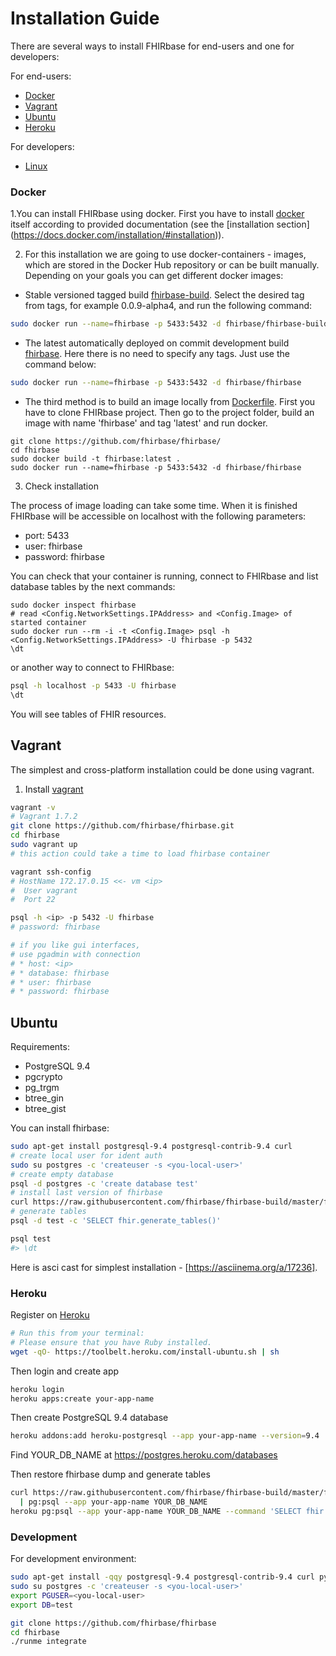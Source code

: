 # Installation Guide

There are several ways to install FHIRbase for end-users and one for developers:

For end-users:

- [Docker](#docker)
- [Vagrant](#vagrant)
- [Ubuntu](#ubuntu)
- [Heroku](#heroku)

For developers:

- [Linux](#development)


### Docker

1.You can install FHIRbase using docker. First you have to install [docker](https://www.docker.com/) itself according to provided documentation (see the [installation section] (https://docs.docker.com/installation/#installation)).

2. For this installation we are going to use docker-containers - images, which are stored in the Docker Hub repository or can be built manually. Depending on your goals you can get different docker images:

* Stable versioned tagged build [fhirbase-build](https://registry.hub.docker.com/u/fhirbase/fhirbase-build). Select the desired tag from tags, for example 0.0.9-alpha4, and run the following command:

```bash
sudo docker run --name=fhirbase -p 5433:5432 -d fhirbase/fhirbase-build:0.0.9-alpha4
```

* The latest automatically deployed on commit development build [fhirbase](https://registry.hub.docker.com/u/fhirbase/fhirbase). Here there is no need to specify any tags. Just use the command below:



```bash
sudo docker run --name=fhirbase -p 5433:5432 -d fhirbase/fhirbase
```
* The third method is to build an image locally from [Dockerfile](https://github.com/fhirbase/fhirbase/blob/master/Dockerfile). First you have to clone FHIRbase project. Then go to the project folder, build an image with name 'fhirbase' and tag 'latest' and run docker.

```
git clone https://github.com/fhirbase/fhirbase/
cd fhirbase
sudo docker build -t fhirbase:latest .
sudo docker run --name=fhirbase -p 5433:5432 -d fhirbase/fhirbase
```

3. Check installation

The process of image loading can take some time. When it is finished FHIRbase will be accessible on localhost with the following parameters:
- port: 5433 
- user: fhirbase 
- password: fhirbase

You can check that your container is running, connect to FHIRbase and list database tables by the next commands:

```
sudo docker inspect fhirbase
# read <Config.NetworkSettings.IPAddress> and <Config.Image> of started container
sudo docker run --rm -i -t <Config.Image> psql -h <Config.NetworkSettings.IPAddress> -U fhirbase -p 5432
\dt
```

or another way to connect to FHIRbase:

```bash
psql -h localhost -p 5433 -U fhirbase
\dt
```
You will see tables of FHIR resources.

## Vagrant

The simplest and cross-platform installation could be done using vagrant.

1. Install [vagrant](http://www.vagrantup.com/downloads)

```bash
vagrant -v
# Vagrant 1.7.2
git clone https://github.com/fhirbase/fhirbase.git
cd fhirbase
sudo vagrant up
# this action could take a time to load fhirbase container

vagrant ssh-config
# HostName 172.17.0.15 <<- vm <ip>
#  User vagrant
#  Port 22

psql -h <ip> -p 5432 -U fhirbase
# password: fhirbase

# if you like gui interfaces,
# use pgadmin with connection
# * host: <ip>
# * database: fhirbase
# * user: fhirbase
# * password: fhirbase
```

## Ubuntu

Requirements:
* PostgreSQL 9.4
* pgcrypto
* pg_trgm
* btree_gin
* btree_gist

You can install fhirbase:

```bash
sudo apt-get install postgresql-9.4 postgresql-contrib-9.4 curl
# create local user for ident auth
sudo su postgres -c 'createuser -s <you-local-user>'
# create empty database
psql -d postgres -c 'create database test'
# install last version of fhirbase
curl https://raw.githubusercontent.com/fhirbase/fhirbase-build/master/fhirbase.sql | psql -d test
# generate tables
psql -d test -c 'SELECT fhir.generate_tables()'

psql test
#> \dt
```

Here is asci cast for simplest installation - [https://asciinema.org/a/17236].

### Heroku

Register on [Heroku](https://heroku.com)

```bash
# Run this from your terminal:
# Please ensure that you have Ruby installed.
wget -qO- https://toolbelt.heroku.com/install-ubuntu.sh | sh
```

Then login and create app

```sh
heroku login
heroku apps:create your-app-name
```

Then create PostgreSQL 9.4 database

```sh
heroku addons:add heroku-postgresql --app your-app-name --version=9.4
```
Find YOUR_DB_NAME at https://postgres.heroku.com/databases

Then restore fhirbase dump and generate tables

```sh
curl https://raw.githubusercontent.com/fhirbase/fhirbase-build/master/fhirbase.sql \
  | pg:psql --app your-app-name YOUR_DB_NAME
heroku pg:psql --app your-app-name YOUR_DB_NAME --command 'SELECT fhir.generate_tables()'
```

### Development

For development environment:

```bash
sudo apt-get install -qqy postgresql-9.4 postgresql-contrib-9.4 curl python
sudo su postgres -c 'createuser -s <you-local-user>'
export PGUSER=<you-local-user>
export DB=test

git clone https://github.com/fhirbase/fhirbase
cd fhirbase
./runme integrate
```
